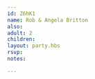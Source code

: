 ```yaml
---
id: Z6hK1
name: Rob & Angela Britton
also:
adult: 2
children:
layout: party.hbs
rsvp:
notes:

---
```

